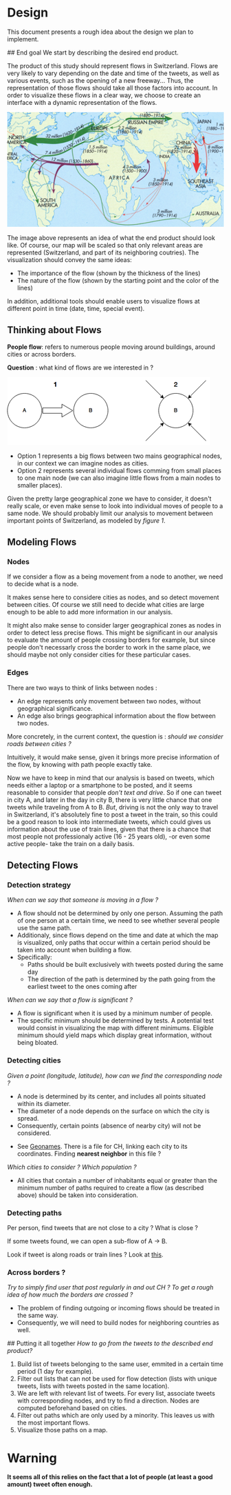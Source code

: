 # Design
This document presents a rough idea about the design we plan to implement.

## End goal
We start by describing the desired end product.

The product of this study should represent flows in Switzerland. 
Flows are very likely to vary depending on the date and time of the tweets, as well as various
events, such as the opening of a new freeway... Thus, the representation of those flows should take all those factors into account.
In order to visualize these flows in a clear way, we choose to create an interface with a dynamic representation of the flows. 




![flows](assets/product_example.png)




The image above represents an idea of what the end product should look like. Of course, our map will be scaled so that only relevant areas are represented (Switzerland, and part of its neighboring coutries).
The visualization should convey the same ideas:
- The importance of the flow (shown by the thickness of the lines)
- The nature of the flow (shown by the starting point and the color of the lines)

In addition, additional tools should enable users to visualize flows at different point in time (date, time, special event).


## Thinking about Flows 

**People flow**: refers to numerous people moving around buildings, around cities or across borders. 

**Question** : what kind of flows are we interested in ?

![flows](assets/flows.png)

* Option 1 represents a big flows between two mains geographical nodes, in our context we can imagine nodes as cities. 
* Option 2 represents several individual flows comming from small places to one main node (we can also imagine little flows from a main nodes to smaller places).

Given the pretty large geographical zone we have to consider, it doesn't really scale, or even make sense to look into individual moves of people to a same node. We should probably limit our analysis to movement between important points of Switzerland, as modeled by *figure 1*.

## Modeling Flows
### Nodes
If we consider a flow as a being movement from a node to another, we need to decide what is a node. 

It makes sense here to considere cities as nodes, and so detect movement between cities. Of course we still need to decide what cities are large enough to be able to add more information in our analysis.

It might also make sense to consider larger geographical zones as nodes in order to detect less precise flows. This might be significant in our analysis to evaluate the amount of people crossing borders for example, but since people don't necessarly cross the border to work in the same place, we should maybe not only consider cities for these particular cases.

### Edges
There are two ways to think of links between nodes : 

* An edge represents only movement between two nodes, without geographical significance. 
* An edge also brings geographical information about the flow between two nodes. 

More concretely, in the current context, the question is : *should we consider roads between cities ?*

Intuitively, it would make sense, given it brings more precise information of the flow, by knowing with path people exactly take.

Now we have to keep in mind that our analysis is based on tweets, which needs either a laptop or a smartphone to be posted, and it seems reasonable to consider that people *don't text and drive*. So if one can tweet in city A, and later in the day in city B, there is very little chance that one tweets while traveling from A to B. 
*But*, driving is not the only way to travel in Switzerland, it's absolutely fine to post a tweet in the train, so this could be a good reason to look into intermediate tweets, which could gives us information about the use of train lines, given that there is a chance that most people not professionaly active (16 - 25 years old), -or even some active people- take the train on a daily basis. 

## Detecting Flows
### Detection strategy 
*When can we say that someone is moving in a flow ?*


- A flow should not be determined by only one person. Assuming the path of one person at a certain time, we need to see whether several people use the same path.
- Additionaly, since flows depend on the time and date at which the map is visualized, only paths that occur within a certain period should be taken into account when building a flow. 
- Specifically:
	- Paths should be built exclusively with tweets posted during the same day
	- The direction of the path  is determined by the path going from the earliest tweet to the ones coming after

*When can we say that a flow is significant ?*

- A flow is significant when it is used by a minimum number of people. 
- The specific minimum should be determined by tests. A potential test would consist in visualizing the map with different minimums. Eligible minimum should yield maps which display great information, without being bloated.

### Detecting cities
*Given a point (longitude, latitude), how can we find the corresponding node ?*

- A node is determined by its center, and includes all points situated within its diameter. 
- The diameter of a node depends on the surface on which the city is spread.
- Consequently, certain points (absence of nearby city) will not be considered.

* See [Geonames](http://download.geonames.org/export/dump/). There is a file for CH, linking each city to its coordinates. Finding **nearest neighbor** in this file ?

*Which cities to consider ? Which population ?*

- All cities that contain a number of inhabitants equal or greater than the minimum number of paths required to create a flow (as described above) should be taken into consideration.

### Detecting paths
Per person, find tweets that are not close to a city ? What is close ?

If some tweets found, we can open a sub-flow of A -> B. 

Look if tweet is along roads or train lines ? Look at [this](https://github.com/vasile/transit-map/blob/master/api/geojson/edges.geojson).

### Across borders ?
*Try to simply find user that post regularly in and out CH ? To get a rough idea of how much the borders are crossed ?*

- The problem of finding outgoing or incoming flows should be treated in the same way. 
- Consequently, we will need to build nodes for neighboring countries as well.

## Putting it all together
*How to go from the tweets to the described end product?*

1. Build list of tweets belonging to the same user, emmited in a certain time period (1 day for example).
2. Filter out lists that can not be used for flow detection (lists with unique tweets, lists with tweets posted in the same location).
3. We are left with relevant list of tweets. For every list, associate tweets with corresponding nodes, and try to find a direction. Nodes are computed beforehand based on cities.
4. Filter out paths which are only used by a minority. This leaves us with the most important flows.
5. Visualize those paths on a map.

# Warning
**It seems all of this relies on the fact that a lot of people (at least a good amount) tweet often enough.**